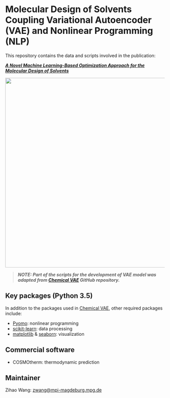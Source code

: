 # Molecular Design of Solvents Coupling Variational Autoencoder (VAE) and Nonlinear Programming (NLP)


This repository contains the data and scripts involved in the publication:

***[A Novel Machine Learning-Based Optimization Approach for the Molecular Design of Solvents](https://doi.org/10.1016/B978-0-323-95879-0.50247-2)***

<img src="https://github.com/zwang1995/solvent-VAE-NLP/blob/main/solvent-VAE-NLP.png" width="600">

> ***NOTE: Part of the scripts for the development of VAE model was adapted from [Chemical VAE](https://github.com/aspuru-guzik-group/chemical_vae) GitHub repository.***

## Key packages (Python 3.5)
In addition to the packages used in [Chemical VAE](https://github.com/aspuru-guzik-group/chemical_vae), other required packages include:
* [Pyomo](http://www.pyomo.org/): nonlinear programming
* [scikit-learn](https://scikit-learn.org/stable/): data processing
* [matplotlib](https://matplotlib.org/) & [seaborn](https://seaborn.pydata.org/): visualization

## Commercial software
* COSMOtherm: thermodynamic prediction

## Maintainer
Zihao Wang: zwang@mpi-magdeburg.mpg.de
